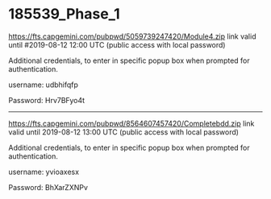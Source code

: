# 185539_Phase_1

https://fts.capgemini.com/pubpwd/5059739247420/Module4.zip link valid until #2019-08-12 12:00 UTC (public access with local password)

Additional credentials, to enter in specific popup box when prompted for authentication.


username: udbhifqfp

Password: Hrv7BFyo4t

***********************************************
https://fts.capgemini.com/pubpwd/8564607457420/Completebdd.zip link valid until 2019-08-12 13:00 UTC (public access with local password)

Additional credentials, to enter in specific popup box when prompted for authentication.


username: yvioaxesx

Password: BhXarZXNPv
